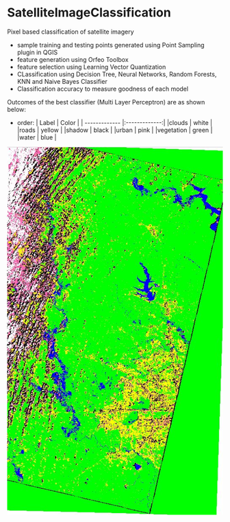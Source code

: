 # SatelliteImageClassification
Pixel based classification of satellite imagery
- sample training and testing points generated using Point Sampling plugin in QGIS
- feature generation using Orfeo Toolbox
- feature selection using Learning Vector Quantization
- CLassification using Decision Tree, Neural Networks, Random Forests, KNN and Naive Bayes Classifier
- Classification accuracy to measure goodness of each model

Outcomes of the best classifier (Multi Layer Perceptron) are as shown below:

- order: 
| Label        | Color           |
| ------------- |:-------------:| 
|clouds      | white | 
|roads      | yellow |
|shadow      | black |
|urban      | pink |
|vegetation      | green |
|water      | blue |

![Alt text](mlpf1.JPG?raw=true "Multi Layer Perceptron Classification")